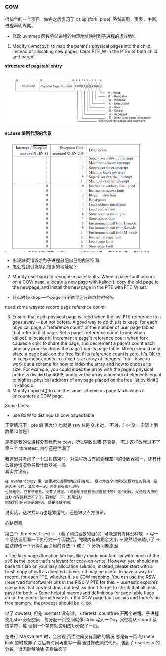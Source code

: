 ## cow

很综合的一个项目，做完之后复习了 os api(fork, pipe), 系统调用，页表，中断, 进程声明周期。


- 修改 uvmmap 函数将父进程的物理地址映射到子进程的虚拟地址

1. Modify uvmcopy() to map the parent's physical pages into the child, instead
    of allocating new pages. Clear PTE_W in the PTEs of both child and parent.

**structure of pagetabl entry**

![entry](img/entry.png)

**scause 值所代表的含意**

![scause](img/scause.png)

- 出现缺页错误才为子进程分配自己的内容空间.
- 怎么找到引发缺页错误的地址呢？

2. Modify usertrap() to recognize page faults. When a page-fault occurs on a
    COW page, allocate a new page with kalloc(), copy the old page to the newpage, and install the new page in the PTE with PTE_W set.

- 什么时候 drop 一个page 当子进程运行结束的时候吗

need some ways to record page reference count

3. Ensure that each physical page is freed when the last PTE reference to it
    goes away -- but not before. A good way to do this is to keep, for each
    physical page, a "reference count" of the number of user page tables that
    refer to that page. Set a page's reference count to one when kalloc()
    allocates it. Increment a page's reference count when fork causes a child
    to share the page, and decrement a page's count each time any process drops
    the page from its page table. kfree() should only place a page back on the
    free list if its reference count is zero. It's OK to to keep these counts
    in a fixed-size array of integers. You'll have to work out a scheme for how
    to index the array and how to choose its size. For example, you could index
    the array with the page's physical address divided by 4096, and give the
    array a number of elements equal to highest physical address of any page
    placed on the free list by kinit() in kalloc.c.
 4. Modify copyout() to use the same scheme as page faults when it encounters a
    COW page.

Some hints:

- use RSW to distinguish cow pages table

正常情况下，pte 的 第九位 也就是 rsw 位是 0 才对。
 不对，1 << 9， 实际上倒数第10位是1

是不是我的父进程没有标示为 cow，所以导致出错
    还真是，不过 这样改就过不了第三个 threetest, 内存还是泄漏了

我这里只考虑了一个进程结束时，对进程所占有的物理空间的计数器减一，还有什么其他情况会导致计数器减一吗    
    其实并没有。

    在 uvmhardcopy 里，这里对父进程地址的引用减1，我以为这个时候父进程地址的引用一定是大于 0的，其实不一定。可能会有孤儿进程
    也就是说，只有子进程，没有父进程。（或者说子进程被根进程托管）这个时候，父进程占用的这块内存就释放不了了。要判断一下，如果这块
    地址的引用已经是0的话，就要释放空间。

说实话，这次找bug也是靠运气，还是缺少点方法论。

心路历程

第三个 threetest failed -> （看了测试函数的目的）可能是有内存没释放 -> 写一个系统调用看一下执行完一个函数后，物理内存的剩余大小 -> 果然越来越小了
-> 尝试修改一下计算页面引用的算法 -> 成了 -> 分析问题原因


  • The lazy page allocation lab has likely made you familiar with much of the
    xv6 kernel code that's relevant for copy-on-write. However, you should not
    base this lab on your lazy allocation solution; instead, please start with
    a fresh copy of xv6 as directed above.
  • It may be useful to have a way to record, for each PTE, whether it is a COW
    mapping. You can use the RSW (reserved for software) bits in the RISC-V PTE
    for this.
  • usertests explores scenarios that cowtest does not test, so don't forget to
    check that all tests pass for both.
  • Some helpful macros and definitions for page table flags are at the end of
    kernel/riscv.h.
  • If a COW page fault occurs and there's no free memory, the process should
    be killed.

过了 cowtest, 但是 usertest 没有过。
usertest: countfree
    开两个进程。子进程使用sbrk分配空间，每分配一页空间就像 stdin 写入一个x，父进程从 stdout 读取字符，每
    读到一个字符就说明成功分配了一页。

在进行 MAXva test 时，会出现 页面空间没有回收的情况
总是有一页 的 mem leak 暂时放弃了
之后有时间再重写一遍
通过修改测试代码，骗到了 usertests 的分数，很无耻哈哈哈 先看后面了
